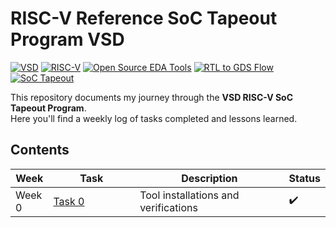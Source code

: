 # RISC-V Reference SoC Tapeout Program VSD

[![VSD](https://img.shields.io/badge/VSD-FF4136?style=for-the-badge)](https://www.vlsisystemdesign.com/)
[![RISC-V](https://img.shields.io/badge/RISC--V-FAB005?style=for-the-badge)](https://riscv.org/)
[![Open Source EDA Tools](https://img.shields.io/badge/Open%20Source%20EDA%20Tools-2ECC40?style=for-the-badge)](https://opensource.org/)
[![RTL to GDS Flow](https://img.shields.io/badge/RTL%20to%20GDS%20Flow-B10DC9?style=for-the-badge)](#)
[![SoC Tapeout](https://img.shields.io/badge/SoC%20Tapeout-0074D9?style=for-the-badge)](#)

This repository documents my journey through the **VSD RISC-V SoC Tapeout Program**.  
Here you'll find a weekly log of tasks completed and lessons learned.

## Contents

<table>
    <thead>
        <tr>
            <th style="width:12%;">Week</th>
            <th style="width:28%;">Task</th>
            <th style="width:48%;">Description</th>
            <th style="width:12%;">Status</th>
        </tr>
    </thead>
    <tbody>
        <tr>
            <td>Week 0</td>
            <td><a href="Week0/README.md">Task 0</a></td>
            <td>Tool installations and verifications</td>
            <td>✔️</td>
        </tr>
    </tbody>
</table>